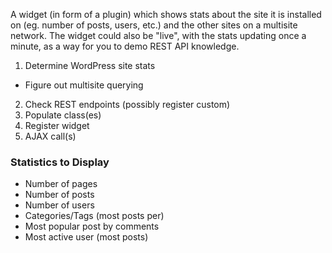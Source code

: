 A widget (in form of a plugin) which shows stats about the site it is installed on
(eg. number of posts, users, etc.) and the other sites on a multisite network.
The widget could also be "live", with the stats updating once a minute, as a way for you to demo
REST API knowledge.

1. Determine WordPress site stats
  - Figure out multisite querying
2. Check REST endpoints (possibly register custom)
3. Populate class(es)
4. Register widget
5. AJAX call(s)

### Statistics to Display

- Number of pages
- Number of posts
- Number of users
- Categories/Tags (most posts per)
- Most popular post by comments
- Most active user (most posts)
